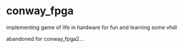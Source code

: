 # conway_fpga
implementing game of life in hardware for fun and learning some vhdl

abandoned for conway_fpga2...
